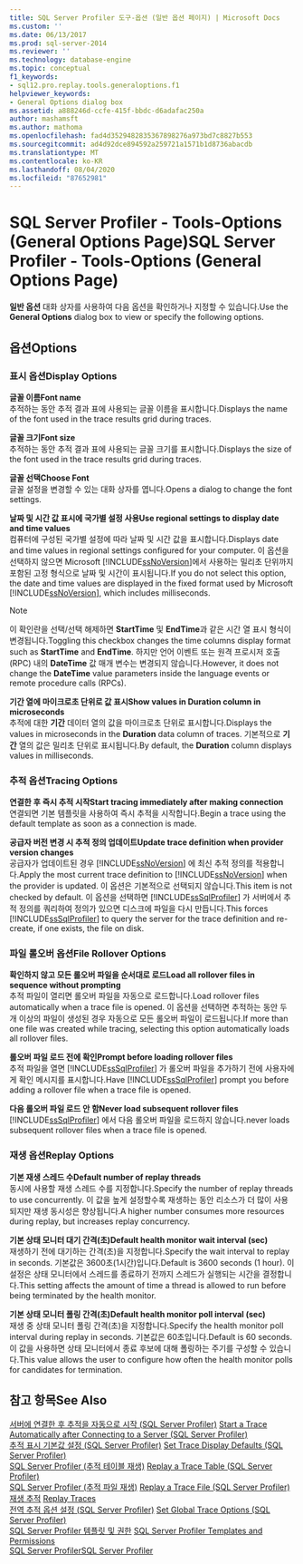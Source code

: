 ```yaml
---
title: SQL Server Profiler 도구-옵션 (일반 옵션 페이지) | Microsoft Docs
ms.custom: ''
ms.date: 06/13/2017
ms.prod: sql-server-2014
ms.reviewer: ''
ms.technology: database-engine
ms.topic: conceptual
f1_keywords:
- sql12.pro.replay.tools.generaloptions.f1
helpviewer_keywords:
- General Options dialog box
ms.assetid: a888246d-ccfe-415f-bbdc-d6adafac250a
author: mashamsft
ms.author: mathoma
ms.openlocfilehash: fad4d3529482835367898276a973bd7c8827b553
ms.sourcegitcommit: ad4d92dce894592a259721a1571b1d8736abacdb
ms.translationtype: MT
ms.contentlocale: ko-KR
ms.lasthandoff: 08/04/2020
ms.locfileid: "87652981"
---
```

# <a name="sql-server-profiler---tools-options-general-options-page"></a><span data-ttu-id="22fe6-102">SQL Server Profiler - Tools-Options (General Options Page)</span><span class="sxs-lookup"><span data-stu-id="22fe6-102">SQL Server Profiler - Tools-Options (General Options Page)</span></span>
  <span data-ttu-id="22fe6-103">**일반 옵션** 대화 상자를 사용하여 다음 옵션을 확인하거나 지정할 수 있습니다.</span><span class="sxs-lookup"><span data-stu-id="22fe6-103">Use the **General Options** dialog box to view or specify the following options.</span></span>  
  
## <a name="options"></a><span data-ttu-id="22fe6-104">옵션</span><span class="sxs-lookup"><span data-stu-id="22fe6-104">Options</span></span>  
  
### <a name="display-options"></a><span data-ttu-id="22fe6-105">표시 옵션</span><span class="sxs-lookup"><span data-stu-id="22fe6-105">Display Options</span></span>  
 <span data-ttu-id="22fe6-106">**글꼴 이름**</span><span class="sxs-lookup"><span data-stu-id="22fe6-106">**Font name**</span></span>  
 <span data-ttu-id="22fe6-107">추적하는 동안 추적 결과 표에 사용되는 글꼴 이름을 표시합니다.</span><span class="sxs-lookup"><span data-stu-id="22fe6-107">Displays the name of the font used in the trace results grid during traces.</span></span>  
  
 <span data-ttu-id="22fe6-108">**글꼴 크기**</span><span class="sxs-lookup"><span data-stu-id="22fe6-108">**Font size**</span></span>  
 <span data-ttu-id="22fe6-109">추적하는 동안 추적 결과 표에 사용되는 글꼴 크기를 표시합니다.</span><span class="sxs-lookup"><span data-stu-id="22fe6-109">Displays the size of the font used in the trace results grid during traces.</span></span>  
  
 <span data-ttu-id="22fe6-110">**글꼴 선택**</span><span class="sxs-lookup"><span data-stu-id="22fe6-110">**Choose Font**</span></span>  
 <span data-ttu-id="22fe6-111">글꼴 설정을 변경할 수 있는 대화 상자를 엽니다.</span><span class="sxs-lookup"><span data-stu-id="22fe6-111">Opens a dialog to change the font settings.</span></span>  
  
 <span data-ttu-id="22fe6-112">**날짜 및 시간 값 표시에 국가별 설정 사용**</span><span class="sxs-lookup"><span data-stu-id="22fe6-112">**Use regional settings to display date and time values**</span></span>  
 <span data-ttu-id="22fe6-113">컴퓨터에 구성된 국가별 설정에 따라 날짜 및 시간 값을 표시합니다.</span><span class="sxs-lookup"><span data-stu-id="22fe6-113">Displays date and time values in regional settings configured for your computer.</span></span> <span data-ttu-id="22fe6-114">이 옵션을 선택하지 않으면 Microsoft [!INCLUDE[ssNoVersion](../includes/ssnoversion-md.md)]에서 사용하는 밀리초 단위까지 포함된 고정 형식으로 날짜 및 시간이 표시됩니다.</span><span class="sxs-lookup"><span data-stu-id="22fe6-114">If you do not select this option, the date and time values are displayed in the fixed format used by Microsoft [!INCLUDE[ssNoVersion](../includes/ssnoversion-md.md)], which includes milliseconds.</span></span>  
  
> [!NOTE]  
>  <span data-ttu-id="22fe6-115">이 확인란을 선택/선택 해제하면 **StartTime** 및 **EndTime**과 같은 시간 열 표시 형식이 변경됩니다.</span><span class="sxs-lookup"><span data-stu-id="22fe6-115">Toggling this checkbox changes the time columns display format such as **StartTime** and **EndTime**.</span></span> <span data-ttu-id="22fe6-116">하지만 언어 이벤트 또는 원격 프로시저 호출(RPC) 내의 **DateTime** 값 매개 변수는 변경되지 않습니다.</span><span class="sxs-lookup"><span data-stu-id="22fe6-116">However, it does not change the **DateTime** value parameters inside the language events or remote procedure calls (RPCs).</span></span>  
  
 <span data-ttu-id="22fe6-117">**기간 열에 마이크로초 단위로 값 표시**</span><span class="sxs-lookup"><span data-stu-id="22fe6-117">**Show values in Duration column in microseconds**</span></span>  
 <span data-ttu-id="22fe6-118">추적에 대한 **기간** 데이터 열의 값을 마이크로초 단위로 표시합니다.</span><span class="sxs-lookup"><span data-stu-id="22fe6-118">Displays the values in microseconds in the **Duration** data column of traces.</span></span> <span data-ttu-id="22fe6-119">기본적으로 **기간** 열의 값은 밀리초 단위로 표시됩니다.</span><span class="sxs-lookup"><span data-stu-id="22fe6-119">By default, the **Duration** column displays values in milliseconds.</span></span>  
  
### <a name="tracing-options"></a><span data-ttu-id="22fe6-120">추적 옵션</span><span class="sxs-lookup"><span data-stu-id="22fe6-120">Tracing Options</span></span>  
 <span data-ttu-id="22fe6-121">**연결한 후 즉시 추적 시작**</span><span class="sxs-lookup"><span data-stu-id="22fe6-121">**Start tracing immediately after making connection**</span></span>  
 <span data-ttu-id="22fe6-122">연결되면 기본 템플릿을 사용하여 즉시 추적을 시작합니다.</span><span class="sxs-lookup"><span data-stu-id="22fe6-122">Begin a trace using the default template as soon as a connection is made.</span></span>  
  
 <span data-ttu-id="22fe6-123">**공급자 버전 변경 시 추적 정의 업데이트**</span><span class="sxs-lookup"><span data-stu-id="22fe6-123">**Update trace definition when provider version changes**</span></span>  
 <span data-ttu-id="22fe6-124">공급자가 업데이트된 경우 [!INCLUDE[ssNoVersion](../includes/ssnoversion-md.md)] 에 최신 추적 정의를 적용합니다.</span><span class="sxs-lookup"><span data-stu-id="22fe6-124">Apply the most current trace definition to [!INCLUDE[ssNoVersion](../includes/ssnoversion-md.md)] when the provider is updated.</span></span> <span data-ttu-id="22fe6-125">이 옵션은 기본적으로 선택되지 않습니다.</span><span class="sxs-lookup"><span data-stu-id="22fe6-125">This item is not checked by default.</span></span> <span data-ttu-id="22fe6-126">이 옵션을 선택하면 [!INCLUDE[ssSqlProfiler](../includes/sssqlprofiler-md.md)] 가 서버에서 추적 정의를 쿼리하여 정의가 있으면 디스크에 파일을 다시 만듭니다.</span><span class="sxs-lookup"><span data-stu-id="22fe6-126">This forces [!INCLUDE[ssSqlProfiler](../includes/sssqlprofiler-md.md)] to query the server for the trace definition and re-create, if one exists, the file on disk.</span></span>  
  
### <a name="file-rollover-options"></a><span data-ttu-id="22fe6-127">파일 롤오버 옵션</span><span class="sxs-lookup"><span data-stu-id="22fe6-127">File Rollover Options</span></span>  
 <span data-ttu-id="22fe6-128">**확인하지 않고 모든 롤오버 파일을 순서대로 로드**</span><span class="sxs-lookup"><span data-stu-id="22fe6-128">**Load all rollover files in sequence without prompting**</span></span>  
 <span data-ttu-id="22fe6-129">추적 파일이 열리면 롤오버 파일을 자동으로 로드합니다.</span><span class="sxs-lookup"><span data-stu-id="22fe6-129">Load rollover files automatically when a trace file is opened.</span></span> <span data-ttu-id="22fe6-130">이 옵션을 선택하면 추적하는 동안 두 개 이상의 파일이 생성된 경우 자동으로 모든 롤오버 파일이 로드됩니다.</span><span class="sxs-lookup"><span data-stu-id="22fe6-130">If more than one file was created while tracing, selecting this option automatically loads all rollover files.</span></span>  
  
 <span data-ttu-id="22fe6-131">**롤오버 파일 로드 전에 확인**</span><span class="sxs-lookup"><span data-stu-id="22fe6-131">**Prompt before loading rollover files**</span></span>  
 <span data-ttu-id="22fe6-132">추적 파일을 열면 [!INCLUDE[ssSqlProfiler](../includes/sssqlprofiler-md.md)] 가 롤오버 파일을 추가하기 전에 사용자에게 확인 메시지를 표시합니다.</span><span class="sxs-lookup"><span data-stu-id="22fe6-132">Have [!INCLUDE[ssSqlProfiler](../includes/sssqlprofiler-md.md)] prompt you before adding a rollover file when a trace file is opened.</span></span>  
  
 <span data-ttu-id="22fe6-133">**다음 롤오버 파일 로드 안 함**</span><span class="sxs-lookup"><span data-stu-id="22fe6-133">**Never load subsequent rollover files**</span></span>  
 [!INCLUDE[ssSqlProfiler](../includes/sssqlprofiler-md.md)] <span data-ttu-id="22fe6-134">에서 다음 롤오버 파일을 로드하지 않습니다.</span><span class="sxs-lookup"><span data-stu-id="22fe6-134">never loads subsequent rollover files when a trace file is opened.</span></span>  
  
### <a name="replay-options"></a><span data-ttu-id="22fe6-135">재생 옵션</span><span class="sxs-lookup"><span data-stu-id="22fe6-135">Replay Options</span></span>  
 <span data-ttu-id="22fe6-136">**기본 재생 스레드 수**</span><span class="sxs-lookup"><span data-stu-id="22fe6-136">**Default number of replay threads**</span></span>  
 <span data-ttu-id="22fe6-137">동시에 사용할 재생 스레드 수를 지정합니다.</span><span class="sxs-lookup"><span data-stu-id="22fe6-137">Specify the number of replay threads to use concurrently.</span></span> <span data-ttu-id="22fe6-138">이 값을 높게 설정할수록 재생하는 동안 리소스가 더 많이 사용되지만 재생 동시성은 향상됩니다.</span><span class="sxs-lookup"><span data-stu-id="22fe6-138">A higher number consumes more resources during replay, but increases replay concurrency.</span></span>  
  
 <span data-ttu-id="22fe6-139">**기본 상태 모니터 대기 간격(초)**</span><span class="sxs-lookup"><span data-stu-id="22fe6-139">**Default health monitor wait interval (sec)**</span></span>  
 <span data-ttu-id="22fe6-140">재생하기 전에 대기하는 간격(초)을 지정합니다.</span><span class="sxs-lookup"><span data-stu-id="22fe6-140">Specify the wait interval to replay in seconds.</span></span> <span data-ttu-id="22fe6-141">기본값은 3600초(1시간)입니다.</span><span class="sxs-lookup"><span data-stu-id="22fe6-141">Default is 3600 seconds (1 hour).</span></span> <span data-ttu-id="22fe6-142">이 설정은 상태 모니터에서 스레드를 종료하기 전까지 스레드가 실행되는 시간을 결정합니다.</span><span class="sxs-lookup"><span data-stu-id="22fe6-142">This setting affects the amount of time a thread is allowed to run before being terminated by the health monitor.</span></span>  
  
 <span data-ttu-id="22fe6-143">**기본 상태 모니터 폴링 간격(초)**</span><span class="sxs-lookup"><span data-stu-id="22fe6-143">**Default health monitor poll interval (sec)**</span></span>  
 <span data-ttu-id="22fe6-144">재생 중 상태 모니터 폴링 간격(초)을 지정합니다.</span><span class="sxs-lookup"><span data-stu-id="22fe6-144">Specify the health monitor poll interval during replay in seconds.</span></span> <span data-ttu-id="22fe6-145">기본값은 60초입니다.</span><span class="sxs-lookup"><span data-stu-id="22fe6-145">Default is 60 seconds.</span></span> <span data-ttu-id="22fe6-146">이 값을 사용하면 상태 모니터에서 종료 후보에 대해 폴링하는 주기를 구성할 수 있습니다.</span><span class="sxs-lookup"><span data-stu-id="22fe6-146">This value allows the user to configure how often the health monitor polls for candidates for termination.</span></span>  
  
## <a name="see-also"></a><span data-ttu-id="22fe6-147">참고 항목</span><span class="sxs-lookup"><span data-stu-id="22fe6-147">See Also</span></span>  
 <span data-ttu-id="22fe6-148">[서버에 연결한 후 추적을 자동으로 시작 &#40;SQL Server Profiler&#41;](../tools/sql-server-profiler/start-a-trace-automatically-after-connecting-to-a-server-sql-server-profiler.md) </span><span class="sxs-lookup"><span data-stu-id="22fe6-148">[Start a Trace Automatically after Connecting to a Server &#40;SQL Server Profiler&#41;](../tools/sql-server-profiler/start-a-trace-automatically-after-connecting-to-a-server-sql-server-profiler.md) </span></span>  
 <span data-ttu-id="22fe6-149">[추적 표시 기본값 설정 &#40;SQL Server Profiler&#41;](../tools/sql-server-profiler/set-trace-display-defaults-sql-server-profiler.md) </span><span class="sxs-lookup"><span data-stu-id="22fe6-149">[Set Trace Display Defaults &#40;SQL Server Profiler&#41;](../tools/sql-server-profiler/set-trace-display-defaults-sql-server-profiler.md) </span></span>  
 <span data-ttu-id="22fe6-150">[SQL Server Profiler &#40;추적 테이블 재생&#41;](../tools/sql-server-profiler/replay-a-trace-table-sql-server-profiler.md) </span><span class="sxs-lookup"><span data-stu-id="22fe6-150">[Replay a Trace Table &#40;SQL Server Profiler&#41;](../tools/sql-server-profiler/replay-a-trace-table-sql-server-profiler.md) </span></span>  
 <span data-ttu-id="22fe6-151">[SQL Server Profiler &#40;추적 파일 재생&#41;](../tools/sql-server-profiler/replay-a-trace-file-sql-server-profiler.md) </span><span class="sxs-lookup"><span data-stu-id="22fe6-151">[Replay a Trace File &#40;SQL Server Profiler&#41;](../tools/sql-server-profiler/replay-a-trace-file-sql-server-profiler.md) </span></span>  
 <span data-ttu-id="22fe6-152">[재생 추적](../tools/sql-server-profiler/replay-traces.md) </span><span class="sxs-lookup"><span data-stu-id="22fe6-152">[Replay Traces](../tools/sql-server-profiler/replay-traces.md) </span></span>  
 <span data-ttu-id="22fe6-153">[전역 추적 옵션 설정 &#40;SQL Server Profiler&#41;](../tools/sql-server-profiler/set-global-trace-options-sql-server-profiler.md) </span><span class="sxs-lookup"><span data-stu-id="22fe6-153">[Set Global Trace Options &#40;SQL Server Profiler&#41;](../tools/sql-server-profiler/set-global-trace-options-sql-server-profiler.md) </span></span>  
 <span data-ttu-id="22fe6-154">[SQL Server Profiler 템플릿 및 권한](../tools/sql-server-profiler/sql-server-profiler-templates-and-permissions.md) </span><span class="sxs-lookup"><span data-stu-id="22fe6-154">[SQL Server Profiler Templates and Permissions](../tools/sql-server-profiler/sql-server-profiler-templates-and-permissions.md) </span></span>  
 [<span data-ttu-id="22fe6-155">SQL Server Profiler</span><span class="sxs-lookup"><span data-stu-id="22fe6-155">SQL Server Profiler</span></span>](../tools/sql-server-profiler/sql-server-profiler.md)  
  
  
